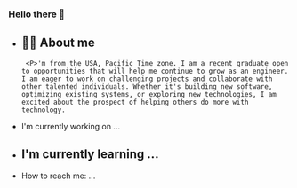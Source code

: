 ### Hello there 👋

 - 👨‍🦲 About me
    - 
        <P>'m from the USA, Pacific Time zone. I am a recent graduate open to opportunities that will help me continue to grow as an engineer. I am eager to work on challenging projects and collaborate with other talented individuals. Whether it's building new software, optimizing existing systems, or exploring new technologies, I am excited about the prospect of helping others do more with technology. 
</P>

 - I'm currently working on ...
   
 - I'm currently learning ...
   - 
 - How to reach me: ...

